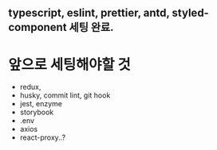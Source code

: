 ## typescript, eslint, prettier, antd, styled-component 세팅 완료.
# 앞으로 세팅해야할 것
- redux, 
- husky, commit lint, git hook
- jest, enzyme
- storybook
- .env
- axios
- react-proxy..?

